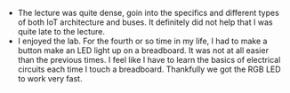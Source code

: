 - The lecture was quite dense, goin into the specifics and different types of both IoT architecture and buses. It definitely did not help that I was quite late to the lecture.
- I enjoyed the lab. For the fourth or so time in my life, I had to make a button make an LED light up on a breadboard. It was not at all easier than the previous times. I feel like I have to learn the basics of electrical circuits each time I touch a breadboard. Thankfully we got the RGB LED to work very fast.
